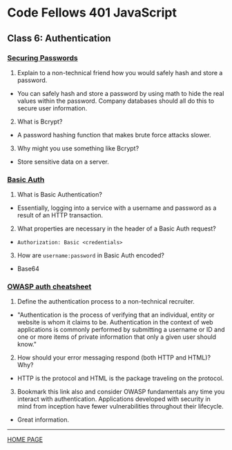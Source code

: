 # Code Fellows 401 JavaScript

## Class 6: Authentication

### [Securing Passwords](https://thehackernews.com/2014/04/securing-passwords-with-bcrypt-hashing.html)

1. Explain to a non-technical friend how you would safely hash and store a password.

- You can safely hash and store a password by using math to hide the real values within the password. Company databases should all do this to secure user information.

2. What is Bcrypt?

- A password hashing function that makes brute force attacks slower.

3. Why might you use something like Bcrypt?

- Store sensitive data on a server.

### [Basic Auth](https://en.wikipedia.org/wiki/Basic_access_authentication)

1. What is Basic Authentication?

- Essentially, logging into a service with a username and password as a result of an HTTP transaction.

2. What properties are necessary in the header of a Basic Auth request?

- `Authorization: Basic <credentials>`

3. How are `username:password` in Basic Auth encoded?

- Base64

### [OWASP auth cheatsheet](https://cheatsheetseries.owasp.org/cheatsheets/Authentication_Cheat_Sheet.html)

1. Define the authentication process to a non-technical recruiter.

- "Authentication is the process of verifying that an individual, entity or website is whom it claims to be. Authentication in the context of web applications is commonly performed by submitting a username or ID and one or more items of private information that only a given user should know."

2. How should your error messaging respond (both HTTP and HTML)? Why?

- HTTP is the protocol and HTML is the package traveling on the protocol.

3. Bookmark this link also and consider OWASP fundamentals any time you interact with authentication. Applications developed with security in mind from inception have fewer vulnerabilities throughout their lifecycle.

- Great information.

---

[HOME PAGE](https://getullrichordietrying.github.io/reading-notes/)
